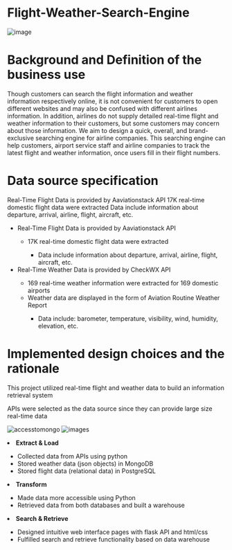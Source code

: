 # Flight-Weather-Search-Engine
![image](https://user-images.githubusercontent.com/102703087/202589373-db9d2add-30f2-4362-a872-67aaa9f16dfe.png)


# Background and Definition of the business use
Though customers can search the flight information and weather information respectively online, it is not convenient for customers to open different websites and may also be confused with different airlines information. In addition, airlines do not supply detailed real-time flight and weather information to their customers, but some customers may concern about those information.
We aim to design a quick, overall, and brand-exclusive searching engine for airline companies. This searching engine can help customers, airport service staff and airline companies to track the latest flight and weather information, once users fill in their flight numbers.

# Data source specification
Real-Time Flight Data is provided by Aaviationstack API
17K real-time domestic flight data were extracted
Data include information about departure, arrival, airline, flight, aircraft,  etc. 

<ul>
  <li>Real-Time Flight Data is provided by Aaviationstack API</li>
      <ul>
          <li>17K real-time domestic flight data were extracted</li>
              <ul>
                  <li>Data include information about departure, arrival, airline, flight, aircraft,  etc.</li>
              </ul>
      </ul>
  <li>Real-Time Weather Data is provided by CheckWX API</li>
      <ul>
        <li>169 real-time weather information were extracted for 169 domestic airports</li>
        <li>Weather data are displayed in the form of Aviation Routine Weather Report</li>
            <ul>
                <li>Data include: barometer, temperature, visibility, wind, humidity, elevation, etc.</li>
            </ul>
      </ul>
</ul>

# Implemented design choices and the rationale
This project utilized real-time flight and weather data to build an information retrieval system

APIs were selected as the data source since they can provide large size real-time data

![accesstomongo](https://user-images.githubusercontent.com/102703087/202591779-65f49ece-9ca1-45b0-a80c-d843ad13a480.jpg)
![images](https://user-images.githubusercontent.com/102703087/202591839-c1ee6156-b48b-466e-ac9a-a41a02c0523c.png)


  <li><b>Extract & Load</b></li>
      <ul>
          <li>Collected data from APIs using python</li>
          <li>Stored weather data (json objects)  in  MongoDB</li>
          <li>Stored flight data (relational data) in PostgreSQL</li>
      </ul>
  <li><b>Transform</b></li>
      <ul>
        <li>Made data more accessible using Python</li>
        <li>Retrieved data from both databases and built  a warehouse</li>
      </ul>
  <li><b>Search & Retrieve</b></li>
      <ul>
        <li>Designed intuitive web interface pages with flask API and html/css</li>
        <li>Fulfilled search and  retrieve functionality based on data warehouse</li>
      </ul>
</ul>

